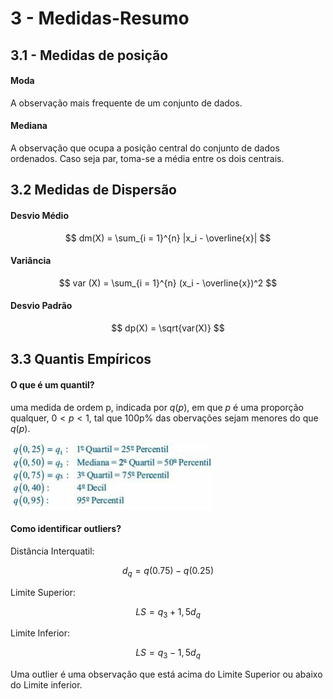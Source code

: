 # 3 - Medidas-Resumo

## 3.1 - Medidas de posição

#### Moda

A observação mais frequente de um conjunto de dados.

#### Mediana

A observação que ocupa a posição central do conjunto de dados ordenados. Caso seja par,
toma-se a média entre os dois centrais.

## 3.2 Medidas de Dispersão

#### Desvio Médio

$$
   dm(X) =  \sum_{i = 1}^{n} |x_i - \overline{x}|
$$

#### Variância

$$
    var (X) = \sum_{i = 1}^{n} (x_i - \overline{x})^2
$$

#### Desvio Padrão

$$
    dp(X) = \sqrt{var(X)}
$$

## 3.3 Quantis Empíricos

#### O que é um quantil?

uma medida de ordem p, indicada por $q(p)$, em que $p$ é uma proporção qualquer,
$0<p<1$, tal que 100p% das obervações sejam menores do que $q(p)$.

![cap3_medidas-resumo_2025-08-14_14-24-17](assets/imgs/cap3_medidas-resumo_2025-08-14_14-24-17.png)

#### Como identificar outliers?

Distância Interquatil:

$$d_q = q(0.75) - q(0.25)$$

Limite Superior:

$$
    LS = q_3 + 1,5d_q
$$

Limite Inferior:

$$
    LS = q_3 - 1,5d_q
$$

Uma outlier é uma observação que está acima do Limite Superior ou abaixo do Limite
inferior.
